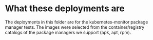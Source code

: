 # What these deployments are #

The deployments in this folder are for the kubernetes-monitor package manager tests.
The images were selected from the container/registry catalogs of the package managers we support (apk, apt, rpm).
